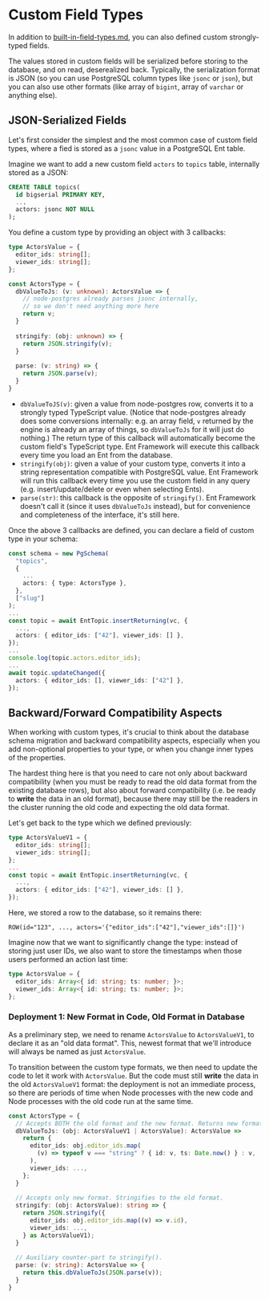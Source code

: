 # Custom Field Types

In addition to [built-in-field-types.md](built-in-field-types.md "mention"), you can also defined custom strongly-typed fields.

The values stored in custom fields will be serialized before storing to the database, and on read, deserealized back. Typically, the serialization format is JSON (so you can use PostgreSQL column types like `jsonc` or `json`), but you can also use other formats (like array of `bigint`, array of `varchar` or anything else).

## JSON-Serialized Fields

Let's first consider the simplest and the most common case of custom field types, where a fied is stored as a `jsonc` value in a PostgreSQL Ent table.

Imagine we want to add a new custom field `actors` to `topics` table, internally stored as a JSON:

```sql
CREATE TABLE topics(
  id bigserial PRIMARY KEY,
  ...
  actors: jsonc NOT NULL
);
```

You define a custom type by providing an object with 3 callbacks:

```typescript
type ActorsValue = {
  editor_ids: string[];
  viewer_ids: string[];
};

const ActorsType = {
  dbValueToJs: (v: unknown): ActorsValue => {
    // node-postgres already parses jsonc internally,
    // so we don't need anything more here
    return v;
  }
  
  stringify: (obj: unknown) => {
    return JSON.stringify(v);
  }
  
  parse: (v: string) => {
    return JSON.parse(v);
  }
}
```

* `dbValueToJS(v)`: given a value from node-postgres row, converts it to a strongly typed TypeScript value. (Notice that node-postgres already does some conversions internally: e.g. an array field, `v` returned by the engine is already an array of things, so `dbValueToJs` for it will just do nothing.) The return type of this callback will automatically become the custom field's TypeScript type. Ent Framework will execute this callback every time you load an Ent from the database.
* `stringify(obj)`: given a value of your custom type, converts it into a string representation compatible with PostgreSQL value. Ent Framework will run this callback every time you use the custom field in any query (e.g. insert/update/delete or even when selecting Ents).
* `parse(str)`: this callback is the opposite of `stringify()`. Ent Framework doesn't call it (since it uses `dbValueToJs` instead), but for convenience and completeness of the interface, it's still here.

Once the above 3 callbacks are defined, you can declare a field of custom type in your schema:

```typescript
const schema = new PgSchema(
  "topics",
  {
    ...
    actors: { type: ActorsType },    
  },
  ["slug"]
);
...
const topic = await EntTopic.insertReturning(vc, {
  ...,
  actors: { editor_ids: ["42"], viewer_ids: [] },
});
...
console.log(topic.actors.editor_ids);
...
await topic.updateChanged({
  actors: { editor_ids: [], viewer_ids: ["42"] },
});
```

## Backward/Forward Compatibility Aspects

When working with custom types, it's crucial to think about the database schema migration and backward compatibility aspects, especially when you add non-optional properties to your type, or when you change inner types of the properties.

The hardest thing here is that you need to care not only about backward compatibility (when you must be ready to read the old data format from the existing database rows), but also about forward compatibility (i.e. be ready to **write** the data in an old format), because there may still be the readers in the cluster running the old code and expecting the old data format.

Let's get back to the type which we defined previously:

```typescript
type ActorsValueV1 = {
  editor_ids: string[];
  viewer_ids: string[];
};
...
const topic = await EntTopic.insertReturning(vc, {
  ...,
  actors: { editor_ids: ["42"], viewer_ids: [] },
});
```

Here, we stored a row to the database, so it remains there:

```
ROW(id="123", ..., actors='{"editor_ids":["42"],"viewer_ids":[]}')
```

Imagine now that we want to significantly change the type: instead of storing just user IDs, we also want to store the timestamps when those users performed an action last time:

```typescript
type ActorsValue = {
  editor_ids: Array<{ id: string; ts: number; }>;
  viewer_ids: Array<{ id: string; ts: number; }>;
};
```

### Deployment 1: New Format in Code, Old Format in Database

As a preliminary step, we need to rename `ActorsValue` to `ActorsValueV1`, to declare it as an "old data format". This, newest format that we'll introduce will always be named as just `ActorsValue`.

To transition between the custom type formats, we then need to update the code to let it work with `ActorsValue`. But the code must still **write** the data in the old `ActorsValueV1` format: the deployment is not an immediate process, so there are periods of time when Node processes with the new code and Node processes with the old code run at the same time.

```typescript
const ActorsType = {
  // Accepts BOTH the old format and the new format. Returns new format.
  dbValueToJs: (obj: ActorsValueV1 | ActorsValue): ActorsValue =>
    return {
      editor_ids: obj.editor_ids.map(
        (v) => typeof v === "string" ? { id: v, ts: Date.now() } : v,
      ),
      viewer_ids: ...,
    };
  }
  
  // Accepts only new format. Stringifies to the old format.
  stringify: (obj: ActorsValue): string => {
    return JSON.stringify({
      editor_ids: obj.editor_ids.map((v) => v.id),
      viewer_ids: ...,
    } as ActorsValueV1);
  }
  
  // Auxiliary counter-part to stringify().
  parse: (v: string): ActorsValue => {
    return this.dbValueToJs(JSON.parse(v));
  }
}

```
